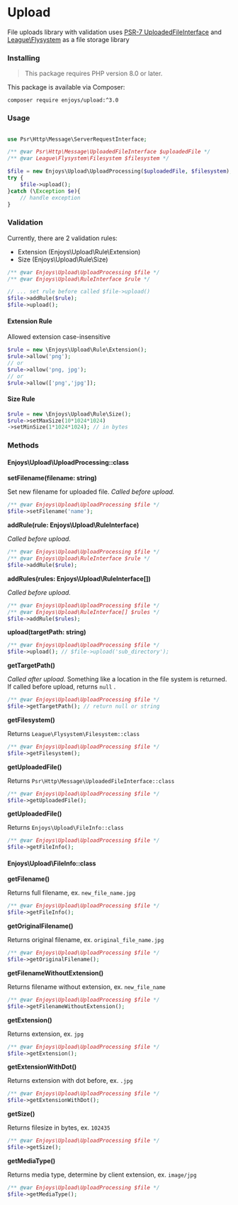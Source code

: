 Upload
==========

File uploads library with validation
uses [PSR-7 UploadedFileInterface](https://github.com/php-fig/fig-standards/blob/master/accepted/PSR-7-http-message.md#16-uploaded-files)
and [League\Flysystem](https://github.com/thephpleague/flysystem) as a file storage library

### Installing

> This package requires PHP version 8.0 or later.

This package is available via Composer:

```shell
composer require enjoys/upload:^3.0
```

### Usage

```php

use Psr\Http\Message\ServerRequestInterface;

/** @var Psr\Http\Message\UploadedFileInterface $uploadedFile */
/** @var League\Flysystem\Filesystem $filesystem */

$file = new Enjoys\Upload\UploadProcessing($uploadedFile, $filesystem);
try {
    $file->upload();       
}catch (\Exception $e){
    // handle exception
}
```

### Validation

Currently, there are 2 validation rules:

- Extension (Enjoys\Upload\Rule\Extension)
- Size (Enjoys\Upload\Rule\Size)

```php
/** @var Enjoys\Upload\UploadProcessing $file */
/** @var Enjoys\Upload\RuleInterface $rule */

// ... set rule before called $file->upload()
$file->addRule($rule);
$file->upload(); 
```

#### Extension Rule

Allowed extension case-insensitive

```php
$rule = new \Enjoys\Upload\Rule\Extension();
$rule->allow('png');
// or
$rule->allow('png, jpg');
// or
$rule->allow(['png','jpg']);
```

#### Size Rule

```php
$rule = new \Enjoys\Upload\Rule\Size();
$rule->setMaxSize(10*1024*1024)
->setMinSize(1*1024*1024); // in bytes
```

### Methods

#### Enjoys\Upload\UploadProcessing::class

**setFilename(filename: string)**

Set new filename for uploaded file. _Called before upload._

```php
/** @var Enjoys\Upload\UploadProcessing $file */
$file->setFilename('name');
```

**addRule(rule: Enjoys\Upload\RuleInterface)**

_Called before upload._

```php
/** @var Enjoys\Upload\UploadProcessing $file */
/** @var Enjoys\Upload\RuleInterface $rule */
$file->addRule($rule);
```

**addRules(rules: Enjoys\Upload\RuleInterface[])**

_Called before upload._

```php
/** @var Enjoys\Upload\UploadProcessing $file */
/** @var Enjoys\Upload\RuleInterface[] $rules */
$file->addRule($rules);
```

**upload(targetPath: string)**

```php
/** @var Enjoys\Upload\UploadProcessing $file */
$file->upload(); // $file->upload('sub_directory');
```

**getTargetPath()**

_Called after upload_. Something like a location in the file system is returned. If called before upload, returns `null`
.

```php
/** @var Enjoys\Upload\UploadProcessing $file */
$file->getTargetPath(); // return null or string
```

**getFilesystem()**

Returns `League\Flysystem\Filesystem::class`

```php
/** @var Enjoys\Upload\UploadProcessing $file */
$file->getFilesystem(); 
```

**getUploadedFile()**

Returns `Psr\Http\Message\UploadedFileInterface::class`

```php
/** @var Enjoys\Upload\UploadProcessing $file */
$file->getUploadedFile();
```

**getUploadedFile()**

Returns `Enjoys\Upload\FileInfo::class`

```php
/** @var Enjoys\Upload\UploadProcessing $file */
$file->getFileInfo();
```

#### Enjoys\Upload\FileInfo::class

**getFilename()**

Returns full filename, ex.  `new_file_name.jpg`

```php
/** @var Enjoys\Upload\UploadProcessing $file */
$file->getFileInfo();
```

**getOriginalFilename()**

Returns original filename, ex.  `original_file_name.jpg`

```php
/** @var Enjoys\Upload\UploadProcessing $file */
$file->getOriginalFilename();
```

**getFilenameWithoutExtension()**

Returns filename without extension, ex.  `new_file_name`

```php
/** @var Enjoys\Upload\UploadProcessing $file */
$file->getFilenameWithoutExtension();
```

**getExtension()**

Returns extension, ex.  `jpg`

```php
/** @var Enjoys\Upload\UploadProcessing $file */
$file->getExtension();
```

**getExtensionWithDot()**

Returns extension with dot before, ex.  `.jpg`

```php
/** @var Enjoys\Upload\UploadProcessing $file */
$file->getExtensionWithDot();
```

**getSize()**

Returns filesize in bytes, ex.  `102435`

```php
/** @var Enjoys\Upload\UploadProcessing $file */
$file->getSize();
```

**getMediaType()**

Returns media type, determine by client extension, ex.  `image/jpg`

```php
/** @var Enjoys\Upload\UploadProcessing $file */
$file->getMediaType();
```
